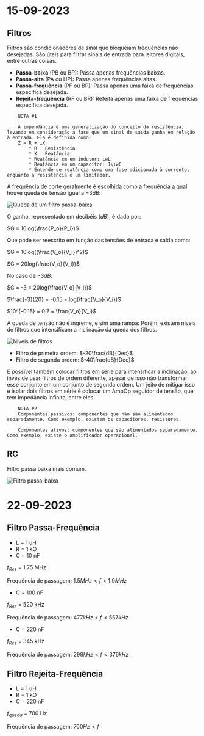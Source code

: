 # 15-09-2023

## Filtros 

Filtros são condicionadores de sinal que bloqueiam frequências não desejadas. São úteis para filtrar sinais de entrada para leitores digitais, entre outras coisas.

* **Passa-baixa** (PB ou BP): Passa apenas frequências baixas.
* **Passa-alta** (PA ou HP): Passa apenas frequências altas.
* **Passa-frequência** (PF ou BP): Passa apenas uma faixa de frequências  específica desejada.
* **Rejeita-frequência** (RF ou BR): Refeita apenas uma faixa de frequências específica desejada.

```
    NOTA #1

    A impendância é uma generalização do conceito da resistência, levando em consideração a fase que um sinal de saída ganha em relação à entrada. Ela é definida como: 
    Z = R + iX 
        * R : Resistência
        * X : Reatância  
        * Reatância em um indutor: iwL
        * Reatância em um capacitor: 1\iwC
        * Entende-se reatância como uma fase adicionada à corrente, enquanto a resistência é um limitador.
```

A frequência de corte geralmente é escolhida como a frequência a qual houve queda de tensão igual a $-3dB$:

![Queda de um filtro passa-baixa](https://upload.wikimedia.org/wikipedia/commons/thumb/e/e9/Butterworth_response.png/350px-Butterworth_response.png)

O ganho, representado em decibéis ($dB$), é dado por:

$G = 10log(\frac{P_o}{P_i})$

Que pode ser reescrito em função das tensões de entrada e saída como:

$G = 10log((\frac{V_o}{V_i})^2)$

$G = 20log(\frac{V_o}{V_i})$

No caso de $-3dB$:

$G = -3 = 20log(\frac{V_o}{V_i})$

$\frac{-3}{20} = -0.15 = log(\frac{V_o}{V_i})$

$10^{-0.15} = 0.7 = \frac{V_o}{V_i}$

A queda de tensão não é íngreme, e sim uma rampa: Porém, existem níveis de filtros que intensificam a inclinação da queda dos filtros.

![Níveis de filtros](https://upload.wikimedia.org/wikipedia/commons/thumb/2/2f/Butterworth_orders.png/350px-Butterworth_orders.png)

* Filtro de primeira ordem: $-20\frac{dB}{Dec}$
* Filtro de segunda ordem: $-40\frac{dB}{Dec}$

É possível também colocar filtros em série para intensificar a inclinação, ao invés de usar filtros de ordem diferente, apesar de isso não transformar esse conjunto em um conjunto de segunda ordem. Um jeito de mitigar isso e isolar dois filtros em série é colocar um AmpOp seguidor de tensão, que tem impedância infinita, entre eles.

```
    NOTA #2
    Componentes passivos: componentes que não são alimentados separadamente. Como exemplo, existem os capacitores, resistores.

    Componentes ativos: componentes que são alimentados separadamente. Como exemplo, existe o amplificador operacional.
```

## RC

Filtro passa baixa mais comum.

![Filtro passa-baixa](https://upload.wikimedia.org/wikipedia/commons/e/e7/Low_pass_filter.png)

# 22-09-2023

## Filtro Passa-Frequência

* L = 1 uH
* R = 1 kO
* C = 10 nF

$f_{Res}$ =  1.75 MHz

Frequência de passagem: $1.5 MHz < f < 1.9 MHz$

* C = 100 nF

$f_{Res}$ =  520 kHz 

Frequência de passagem: $477 kHz < f < 557 kHz$


* C = 220 nF

$f_{Res}$ =  345 kHz 

Frequência de passagem: $298 kHz < f < 376 kHz$

## Filtro Rejeita-Frequência

* L = 1 uH
* R = 1 kO
* C = 220 nF

$f_{queda}$ =  700 Hz

Frequência de passagem: $700 Hz < f$


    
